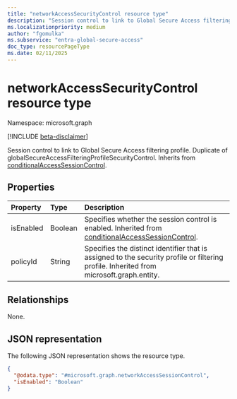 ```yaml
---
title: "networkAccessSecurityControl resource type"
description: "Session control to link to Global Secure Access filtering profile."
ms.localizationpriority: medium
author: "fgomulka"
ms.subservice: "entra-global-secure-access"
doc_type: resourcePageType
ms.date: 02/11/2025
---
```


# networkAccessSecurityControl resource type

Namespace: microsoft.graph

[!INCLUDE [beta-disclaimer](../../includes/beta-disclaimer.md)]

Session control to link to Global Secure Access filtering profile. Duplicate of globalSecureAccessFilteringProfileSecurityControl. Inherits from [conditionalAccessSessionControl](conditionalaccesssessioncontrol.md).

## Properties

| Property     | Type        | Description |
|:-------------|:------------|:------------|
|isEnabled     |Boolean      | Specifies whether the session control is enabled. Inherited from [conditionalAccessSessionControl](conditionalaccesssessioncontrol.md). |
|policyId      |String       | Specifies the distinct identifier that is assigned to the security profile or filtering profile. Inherited from microsoft.graph.entity.|

## Relationships
None.

## JSON representation
The following JSON representation shows the resource type.
<!-- {
  "blockType": "resource",
  "@odata.type": "microsoft.graph.networkAccessSecurityControl"
}
-->
``` json
{
  "@odata.type": "#microsoft.graph.networkAccessSessionControl",
  "isEnabled": "Boolean"
}
```